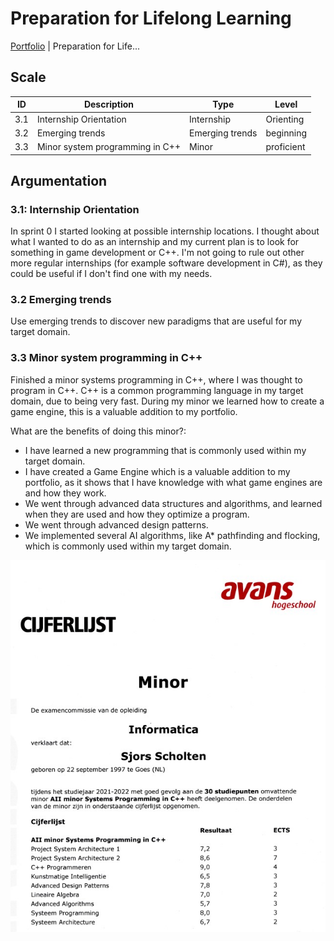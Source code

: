 # Preparation for Lifelong Learning

[Portfolio](../../README.md) | Preparation for Life...

[Uitleg leeruitkomst]: #

## Scale

| ID | Description | Type | Level |
|---|---|---|---|
| 3.1 | Internship Orientation | Internship | Orienting |
| 3.2 | Emerging trends | Emerging trends | beginning |
| 3.3 | Minor system programming in C++ | Minor | proficient |

## Argumentation

### 3.1: Internship Orientation

In sprint 0 I started looking at possible internship locations. I thought about what I wanted to do as an internship and my current plan is to look for something in game development or C++. I'm not going to rule out other more regular internships (for example software development in C#), as they could be useful if I don't find one with my needs.

### 3.2 Emerging trends

Use emerging trends to discover new paradigms that are useful for my target domain.

### 3.3 Minor system programming in C++

Finished a minor systems programming in C++, where I was thought to program in C++. C++ is a common programming language in my target domain, due to being very fast. During my minor we learned how to create a game engine, this is a valuable addition to my portfolio.

What are the benefits of doing this minor?:

- I have learned a new programming that is commonly used within my target domain.
- I have created a Game Engine which is a valuable addition to my portfolio, as it shows that I have knowledge with what game engines are and how they work.
- We went through advanced data structures and algorithms, and learned when they are used and how they optimize a program.
- We went through advanced design patterns.
- We implemented several AI algorithms, like A* pathfinding and flocking, which is commonly used within my target domain.

![screenshot minor](../img/Screenshot_minor.jpg)
